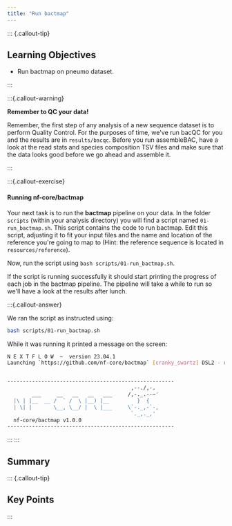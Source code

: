 ```yaml
---
title: "Run bactmap"
---
```


::: {.callout-tip}
## Learning Objectives

- Run bactmap on pneumo dataset.

:::

:::{.callout-warning}

**Remember to QC your data!**

Remember, the first step of any analysis of a new sequence dataset is to perform Quality Control. For the purposes of time, we've run bacQC for you and the results are in `results/bacqc`.  Before you run assembleBAC, have a look at the read stats and species composition TSV files and make sure that the data looks good before we go ahead and assemble it. 

:::

:::{.callout-exercise}

#### Running nf-core/bactmap

Your next task is to run the **bactmap** pipeline on your data.  In the folder `scripts` (within your analysis directory) you will find a script named `01-run_bactmap.sh`. This script contains the code to run bactmap. Edit this script, adjusting it to fit your input files and the name and location of the reference you're going to map to (Hint: the reference sequence is located in `resources/reference`).

Now, run the script using `bash scripts/01-run_bactmap.sh`.
  
If the script is running successfully it should start printing the progress of each job in the bactmap pipeline. The pipeline will take a while to run so we'll have a look at the results after lunch.

:::{.callout-answer}

We ran the script as instructed using:

```bash
bash scripts/01-run_bactmap.sh
```

While it was running it printed a message on the screen: 

```bash
N E X T F L O W  ~  version 23.04.1
Launching `https://github.com/nf-core/bactmap` [cranky_swartz] DSL2 - revision: e83f8c5f0e [master]


------------------------------------------------------
                                        ,--./,-.
        ___     __   __   __   ___     /,-._.--~'
  |\ | |__  __ /  ` /  \ |__) |__         }  {
  | \| |       \__, \__/ |  \ |___     \`-._,-`-,
                                        `._,._,'
  nf-core/bactmap v1.0.0
------------------------------------------------------
```

:::
:::

## Summary

::: {.callout-tip}
## Key Points

:::